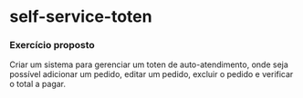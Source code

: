 # self-service-toten

### Exercício proposto

Criar um sistema para gerenciar um toten de auto-atendimento, onde seja possível adicionar um pedido, 
editar um pedido, excluir o pedido e verificar o total a pagar.
